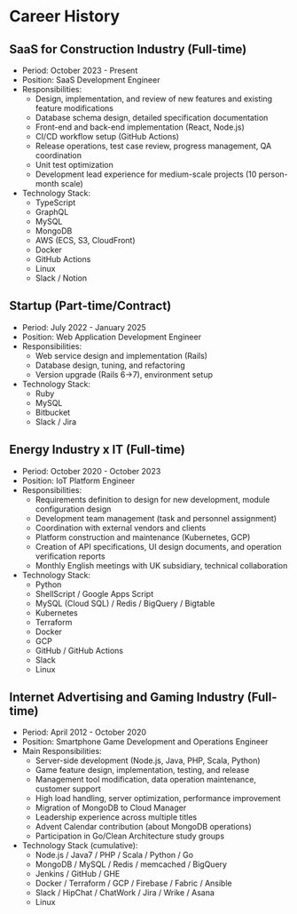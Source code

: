 # Career History

## SaaS for Construction Industry (Full-time)
* Period: October 2023 - Present
* Position: SaaS Development Engineer
* Responsibilities:
  * Design, implementation, and review of new features and existing feature modifications
  * Database schema design, detailed specification documentation
  * Front-end and back-end implementation (React, Node.js)
  * CI/CD workflow setup (GitHub Actions)
  * Release operations, test case review, progress management, QA coordination
  * Unit test optimization
  * Development lead experience for medium-scale projects (10 person-month scale)
* Technology Stack:
  * TypeScript
  * GraphQL
  * MySQL
  * MongoDB
  * AWS (ECS, S3, CloudFront)
  * Docker
  * GitHub Actions
  * Linux
  * Slack / Notion

## Startup (Part-time/Contract)
* Period: July 2022 - January 2025
* Position: Web Application Development Engineer
* Responsibilities:
  * Web service design and implementation (Rails)
  * Database design, tuning, and refactoring
  * Version upgrade (Rails 6→7), environment setup
* Technology Stack:
  * Ruby
  * MySQL
  * Bitbucket
  * Slack / Jira

## Energy Industry x IT (Full-time)
* Period: October 2020 - October 2023
* Position: IoT Platform Engineer
* Responsibilities:
  * Requirements definition to design for new development, module configuration design
  * Development team management (task and personnel assignment)
  * Coordination with external vendors and clients
  * Platform construction and maintenance (Kubernetes, GCP)
  * Creation of API specifications, UI design documents, and operation verification reports
  * Monthly English meetings with UK subsidiary, technical collaboration
* Technology Stack:
  * Python
  * ShellScript / Google Apps Script
  * MySQL (Cloud SQL) / Redis / BigQuery / Bigtable
  * Kubernetes
  * Terraform
  * Docker
  * GCP
  * GitHub / GitHub Actions
  * Slack
  * Linux

## Internet Advertising and Gaming Industry (Full-time)
* Period: April 2012 - October 2020
* Position: Smartphone Game Development and Operations Engineer
* Main Responsibilities:
  * Server-side development (Node.js, Java, PHP, Scala, Python)
  * Game feature design, implementation, testing, and release
  * Management tool modification, data operation maintenance, customer support
  * High load handling, server optimization, performance improvement
  * Migration of MongoDB to Cloud Manager
  * Leadership experience across multiple titles
  * Advent Calendar contribution (about MongoDB operations)
  * Participation in Go/Clean Architecture study groups
* Technology Stack (cumulative):
  * Node.js / Java7 / PHP / Scala / Python / Go
  * MongoDB / MySQL / Redis / memcached / BigQuery
  * Jenkins / GitHub / GHE
  * Docker / Terraform / GCP / Firebase / Fabric / Ansible
  * Slack / HipChat / ChatWork / Jira / Wrike / Asana
  * Linux
